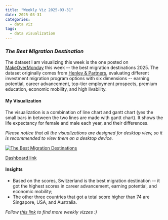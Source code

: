 ```yaml
---
title: "Weekly Viz 2025-03-31"
date: 2025-03-31
categories:
  - data viz
tags:
  - data visualization
---
```


### *The Best Migration Destination*

The dataset I am visualizing this week is the one posted on [MakeOverMonday](https://makeovermonday.co.uk/) this week -- the best migration destinations 2025. The dataset originally comes from [Henley & Partners](https://www.henleyglobal.com/publications/henley-opportunity-index), evaluating different investment migration program options with six dimensions -- earning potential, career advancement, top-tier employment prospects, premium education, economic mobility, and high livability.  

#### My Visualization

The visualization is a combination of line chart and gantt chart (yes the small bars in between the two lines are made with gantt chart). It shows the life expectancy for female and male each year, and their differences.    

*Please notice that all the visualizations are designed for desktop view, so it is recommended to view them on a desktop device.*  

<div class='tableauPlaceholder' id='viz1743484076234' style='position: relative'>
  <noscript><a href='#'>
    <img alt='The Best Migration Destinations ' src='https:&#47;&#47;public.tableau.com&#47;static&#47;images&#47;20&#47;20250331TheBestMigrationDestinations&#47;TheBestMigrationDestinations&#47;1_rss.png' style='border: none' />
  </a></noscript>
  <object class='tableauViz'  style='display:none;'>
    <param name='host_url' value='https%3A%2F%2Fpublic.tableau.com%2F' />
    <param name='embed_code_version' value='3' />
    <param name='site_root' value='' />
    <param name='name' value='20250331TheBestMigrationDestinations&#47;TheBestMigrationDestinations' />
    <param name='tabs' value='no' />
    <param name='toolbar' value='yes' />
    <param name='static_image' value='https:&#47;&#47;public.tableau.com&#47;static&#47;images&#47;20&#47;20250331TheBestMigrationDestinations&#47;TheBestMigrationDestinations&#47;1.png' />
    <param name='animate_transition' value='yes' />
    <param name='display_static_image' value='yes' />
    <param name='display_spinner' value='yes' />
    <param name='display_overlay' value='yes' />
    <param name='display_count' value='yes' />
    <param name='language' value='en-US' />
  </object></div>         
  <script type='text/javascript'>          
    var divElement = document.getElementById('viz1743484076234');       
    var vizElement = divElement.getElementsByTagName('object')[0];         
    if ( divElement.offsetWidth > 800 ) { vizElement.style.width='700px';vizElement.style.height='627px';} else if ( divElement.offsetWidth > 500 ) { vizElement.style.width='700px';vizElement.style.height='627px';} else { vizElement.style.width='100%';vizElement.style.height='777px';}  
    var scriptElement = document.createElement('script');        
    scriptElement.src = 'https://public.tableau.com/javascripts/api/viz_v1.js';          
    vizElement.parentNode.insertBefore(scriptElement, vizElement);             
  </script>

[Dashboard link](https://public.tableau.com/views/20250331TheBestMigrationDestinations/TheBestMigrationDestinations?:language=en-US&:sid=&:redirect=auth&:display_count=n&:origin=viz_share_link)

#### Insights
* Based on the scores, Switzerland is the best migration destination -- it got the highest scores in career advancement, earning potential, and economic mobility;
* The other three countries that got a total score higher than 74 are Singapore, USA, and Australia.    

*Follow [this link](https://yudong-94.github.io/personal-website/project/WeeklyViz2025/) to find more weekly vizzes :)*
